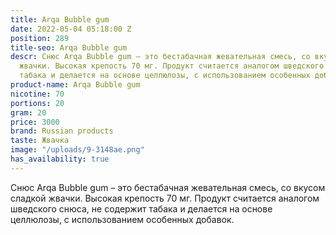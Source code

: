 ```yaml
---
title: Arqa Bubble gum
date: 2022-05-04 05:18:00 Z
position: 289
title-seo: Arqa Bubble gum
descr: Снюс Arqa Bubble gum – это бестабачная жевательная смесь, со вкусом сладкой
  жвачки. Высокая крепость 70 мг. Продукт считается аналогом шведского снюса, не содержит
  табака и делается на основе целлюлозы, с использованием особенных добавок.
product-name: Arqa Bubble gum
nicotine: 70
portions: 20
gram: 20
price: 3000
brand: Russian products
taste: Жвачка
image: "/uploads/9-3148ae.png"
has_availability: true
---
```


Снюс Arqa Bubble gum – это бестабачная жевательная смесь, со вкусом сладкой жвачки. Высокая крепость 70 мг. Продукт считается аналогом шведского снюса, не содержит табака и делается на основе целлюлозы, с использованием особенных добавок.